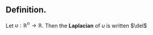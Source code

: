 ## Definition.

Let $u:\mathbb{R}^{n}\rightarrow \mathbb{R}$. Then the **Laplacian** of $u$ is written $\del$